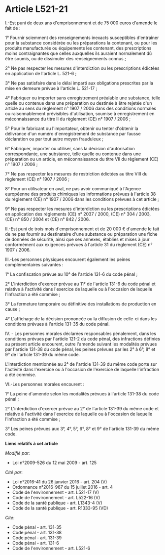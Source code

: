 # Article L521-21

I.-Est puni de deux ans d'emprisonnement et de 75 000 euros d'amende le fait de : 

1° Fournir sciemment des renseignements inexacts susceptibles d'entraîner pour la substance considérée ou les préparations la
contenant, ou pour les produits manufacturés ou équipements les contenant, des prescriptions moins contraignantes que celles
auxquelles ils auraient normalement dû être soumis, ou de dissimuler des renseignements connus ; 

2° Ne pas respecter les mesures d'interdiction ou les prescriptions édictées en application de l'article L. 521-6 ; 

3° Ne pas satisfaire dans le délai imparti aux obligations prescrites par la mise en demeure prévue à l'article L. 521-17 ; 

4° Fabriquer ou importer sans enregistrement préalable une substance, telle quelle ou contenue dans une préparation ou
destinée à être rejetée d'un article au sens du règlement n° 1907 / 2006 dans des conditions normales ou raisonnablement
prévisibles d'utilisation, soumise à enregistrement en méconnaissance du titre II du règlement (CE) n° 1907 / 2006 ; 

5° Pour le fabricant ou l'importateur, obtenir ou tenter d'obtenir la délivrance d'un numéro d'enregistrement de substance
par fausse déclaration ou par tout autre moyen frauduleux ; 

6° Fabriquer, importer ou utiliser, sans la décision d'autorisation correspondante, une substance, telle quelle ou contenue
dans une préparation ou un article, en méconnaissance du titre VII du règlement (CE) n° 1907 / 2006 ; 

7° Ne pas respecter les mesures de restriction édictées au titre VIII du règlement (CE) n° 1907 / 2006 ; 

8° Pour un utilisateur en aval, ne pas avoir communiqué à l'Agence européenne des produits chimiques les informations prévues
à l'article 38 du règlement (CE) n° 1907 / 2006 dans les conditions prévues à cet article ; 

9° Ne pas respecter les mesures d'interdiction ou les prescriptions édictées en application des règlements (CE) n° 2037 /
2000, (CE) n° 304 / 2003, (CE) n° 850 / 2004 et (CE) n° 842 / 2006. 

II.-Est puni de trois mois d'emprisonnement et de 20 000 € d'amende le fait de ne pas fournir au destinataire d'une substance
ou préparation une fiche de données de sécurité, ainsi que ses annexes, établies et mises à jour conformément aux exigences
prévues à l'article 31 du règlement (CE) n° 1907 / 2006. 

III.-Les personnes physiques encourent également les peines complémentaires suivantes : 

1° La confiscation prévue au 10° de l'article 131-6 du code pénal ; 

2° L'interdiction d'exercer prévue au 11° de l'article 131-6 du code pénal et relative à l'activité dans l'exercice de
laquelle ou à l'occasion de laquelle l'infraction a été commise ; 

3° La fermeture temporaire ou définitive des installations de production en cause ; 

4° L'affichage de la décision prononcée ou la diffusion de celle-ci dans les conditions prévues à l'article 131-35 du code
pénal. 

IV. - Les personnes morales déclarées responsables pénalement, dans les conditions prévues par l'article 121-2 du code pénal,
des infractions définies au présent article encourent, outre l'amende suivant les modalités prévues par l'article 131-38 du
code pénal, les peines prévues par les 2° à 6°, 8° et 9° de l'article 131-39 du même code. 

L'interdiction mentionnée au 2° de l'article 131-39 du même code porte sur l'activité dans l'exercice ou à l'occasion de
l'exercice de laquelle l'infraction a été commise. 

VI.-Les personnes morales encourent : 

1° La peine d'amende selon les modalités prévues à l'article 131-38 du code pénal ; 

2° L'interdiction d'exercer prévue au 2° de l'article 131-39 du même code et relative à l'activité dans l'exercice de
laquelle ou à l'occasion de laquelle l'infraction a été commise ; 

3° Les peines prévues aux 3°, 4°, 5°, 6°, 8° et 9° de l'article 131-39 du même code.

**Liens relatifs à cet article**

_Modifié par_:

  - Loi n°2009-526 du 12 mai 2009 - art. 125

_Cité par_:

  - Loi n°2016-41 du 26 janvier 2016 - art. 204 (V)
  - Ordonnance n°2016-967 du 15 juillet 2016 - art. 4
  - Code de l'environnement - art. L521-17 (V)
  - Code de l'environnement - art. L522-16 (V)
  - Code de la santé publique - art. L1343-4 (V)
  - Code de la santé publique - art. R1333-95 (VD)

_Cite_:

  - Code pénal - art. 131-35
  - Code pénal - art. 131-38
  - Code pénal - art. 131-39
  - Code pénal - art. 131-6
  - Code de l'environnement - art. L521-6
